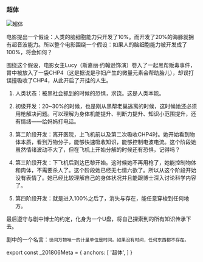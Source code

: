 ### 超体

 ![超体](super-body.jpg "400px")

电影提出一个假设：人类的脑细胞能力只开发了10%。而开发了20%的海豚就拥有超音波能力。所以整个电影围绕一个假设：如果人的脑细胞能力被开发成了100%，将会如何？

围绕这个假设，电影女主Lucy（斯嘉丽·约翰逊饰演）卷入了一起黑帮贩毒事件，胃中被放入了一袋CHP4（这是据说是孕妇产生的微量元素会帮助胎儿），却误打误撞吸收了CHP4，从此开启了开挂的人生。

1. 人类状态：被黑社会抓到的时候的恐惧，求饶。这是人类本能。

2. 初级开发：20~30%的时候，也是刚从黑帮老巢逃离的时候，这时候她还必须用枪解决问题。可以理解为身体机能提升、判断力提升、知识小范围提升，还有情绪——给妈妈打电话。

3. 第二阶段开发：离开医院，上飞机前以及第二次吸收CHP4时。她开始看到物体本质，看到万物分子，能够快速吸收知识，能够控制电波电流。这个阶段她虽然情绪波动不大了，但在飞机上开始分解的时候还有恐惧，记得吗？

4. 第三阶段开发：下飞机后到达巴黎开始。这时候她不再用枪了，她能控制物体和肉体，不需要杀人了。这个阶段她已经无七情六欲了。所以从这个阶段开始没有表情了。她已经比较理解自己的身体状况并且能跟博士深入讨论科学内容了。

5. 第四阶段开发：就是进入100%之后了，消失与存在，能任意穿梭到任何地方。

最后遵守与剧中博士的约定，化身为一个U盘，将自己探索到的所有知识传承下去。

剧中的一个名言：`世间万物唯一的计量单位是时间。如果没有时间，任何东西都不存在。`

export const _201806Meta = {
  anchors: [
    '超体',
  ]
}